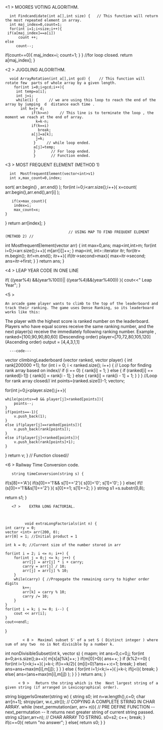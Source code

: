 <1 >    MOORES VOTING ALGORITHM.

      int Findcandidate(int a[],int size) {   // This function will return the most repeated element in array.
      int maj_index=0,count=1;
      for(int i=1;i<size;i++){
     if(a[maj_index]==a[i])
          count ++;
    else
         count--;
   if(count==0){
     maj_index=i;
     count=1; }
    }                      //for loop closed.
    return a[maj_index];
    }
    
    
    
 <2 >     JUGGLING ALGORITHM.
    
      void ArrayRotation(int a[],int gcd) {    // This function will rotate few  parts of whole array by a given length.
        for(int i=0;i<gcd;i++){
         int temp=a[i];
         int j=i;
         while(1) {     // we are using this loop to reach the end of the array by jumping  d  distance each time .
           int k=j+ d;
                if(k>=n)     // This line is to terminate the loop , the moment we reach at the end of array.
                  k=k-n;
                if(k==i)
                   break;
                a[j]=a[k];
                  j=k;
                 }     // while loop ended.
                 a[j]=temp;
                 }       // For loop ended.
                 }       // Function ended.
             
             
          
          
<3 >    MOST FREQUENT ELEMENT    (METHOD 1)
 
      int  MostfrequentElement(vector<int>v1)
      int x,max_count=0,index;
   sort( arr.begin() , arr.end() );
for(int i=0;i<arr.size();i++){
    x=count( arr.begin(),arr.end(),arr[i] );
    
    
    
    
       if(x>max_count){
        index=i;
        max_count=x;
    }
}
  return arr[index];
  }

                                 // USING MAP TO FIND FREQUENT ELEMENT  (METHOD 2) //
 
   int MostfrequentElement(vector<int> arr) {
    int max=0,ans;
    map<int,int>m;
    for(int i=0;i<arr.size();i++){
        m[arr[i]]++;
    }
    map<int, int>::iterator itr;
   for(itr= m.begin(); itr!=m.end(); itr++){
       if(itr->second>max){
           max=itr->second;
           ans=itr->first;
       }
    }
    return ans;
}
          
          
  <4 >   LEAP YEAR CODE IN ONE LINE 
 
   if( ((year%4) &&(year%100))|| ((year%4)&&(year%400)) ){
                  cout<<" Leap Year";
                         }
          
          
 <5 >   
       
    An arcade game player wants to climb to the top of the leaderboard and track their ranking. The game uses Dense Ranking, so its leaderboard works like this:
The player with the highest score is ranked number  on the leaderboard.
Players who have equal scores receive the same ranking number, and the next player(s) receive the immediately following ranking number.
Example    ,  ranked=[100,90,90,80,60] (Descending order)
              player=[70,72,80,105,120]  (Ascending order)
          output = [4,4,3,1,1]
          
      ---code---
       
  vector<int> climbingLeaderboard (vector<int> ranked, vector<int> player) {
     int rank[200000 +1];
    for (int i = 0; i < ranked.size(); i++) {   // Loop for finding rank array based on index//
        if (i == 0) {
            rank[i] = 1;
        }
        else {
            if (ranked[i] == ranked[i-1]) {
                rank[i] = rank[i - 1];
            }
            else {
                rank[i] = rank[i - 1] + 1;
            }
        }
    }     //Loop for rank array closed//
     int  points=(ranked.size())-1;
vector<int >v;

for(int j=0;j<player.size();j++){
    
    while(points>=0 && player[j]>ranked[points]){
        points--;
    }
    if(points==-1){
        v.push_back(1);
    }
    else if(player[j]==ranked[points]){
        v.push_back(rank[points]);
    }
    else if(player[j]<ranked[points]){
        v.push_back(rank[points]+1);
    }
}
return v;
} // Function closed//
                                       
          
          
          
 <6 >   Railway Time Conversion code.
       
       string timeConversion(string s) {
   if(s[8]=='A'){
        if(s[0]=='1'&& s[1]=='2'){
            s[0]='0';
            s[1]='0';
        }
   }
   else{
       if(! (s[0]=='1'&&s[1]=='2') ){
           s[0]+=1;
           s[1]+=2;
       }
   }
 string s1 =s.substr(0,8);
   
   return s1;
}
          
          
          
  
       
       
       
       <7 >    EXTRA LONG FACTORIAL.
             
             
             
             void extraLongFactorials(int n) {
    int carry = 0;
    vector <int> arr(200, 0);
    arr[0] = 1; //Initial product = 1

    int k = 0; //Current size of the number stored in arr

    for(int i = 2; i <= n; i++) {
        for(int j = 0;j <= k; j++) {
            arr[j] = arr[j] * i + carry;
            carry = arr[j] / 10;
            arr[j] = arr[j] % 10;
        }
        while(carry) { //Propogate the remaining carry to higher order digits
            k++;
            arr[k] = carry % 10;
            carry /= 10;
        }   
    }
    for(int i = k; i >= 0; i--) {
        cout << arr[i];
    }
    cout<<endl;
}
             
             
             
             
             
             
             
            < 8 >  Maximal subset S' of a set S ( Distinct integer ) where sum of any two  no is Not divisible by a number k.
                  
                  
int nonDivisibleSubset(int k, vector<int> s) {
 map<int>m;
int ans=0,c=0,j;
for(int a=0;a<s.size();a++){
    m[s[a]%k]++;
}
if(m[0]>0){
    ans++;
}
if (k%2==0) {
    for(int i=1;i<k;i++){
        j=k-i;
        if(i==k/2){
            (m[i]>0)?ans++:c=1;
            break;
        }
        else{
            ans=ans+max(m[i],m[j]);
        }
    }
}
else {
    for(int i=1;i<k;i++){
        j=k-i;
        if(j<i){
           break;
        }
        else{
            ans=(ans+max(m[i],m[j]) );
            }
    }
}
return ans;
}
             
       
       
                  
          < 9 >   Return the string which is the  Next largest string of a given string (if arranged in Lexicographical order).
          
          
          
 string biggerIsGreater(string w) {
    string s0;
    int  n=w.length(),c=0;
    char arr[n+1];
    strcpy(arr, w.c_str());                        // COPYING A COMPLETE STRING IN CHAR ARRAY.
    while (next_permutation(arr, arr+ n)){                // PRE DEFINE FUNCTION -- next_permutation -- It returns next greater string of current string passed.
         string s2(arr,arr+n);                     // CHAR ARRAY TO STRING.
         s0=s2;
         c++;
         break;
     }
     if(c==0){
        return "no answer";
     }
     else{
         return s0;
     }
}
          
          
          
          
          
          
          
          
          
          
          
          
          
          
          
          
